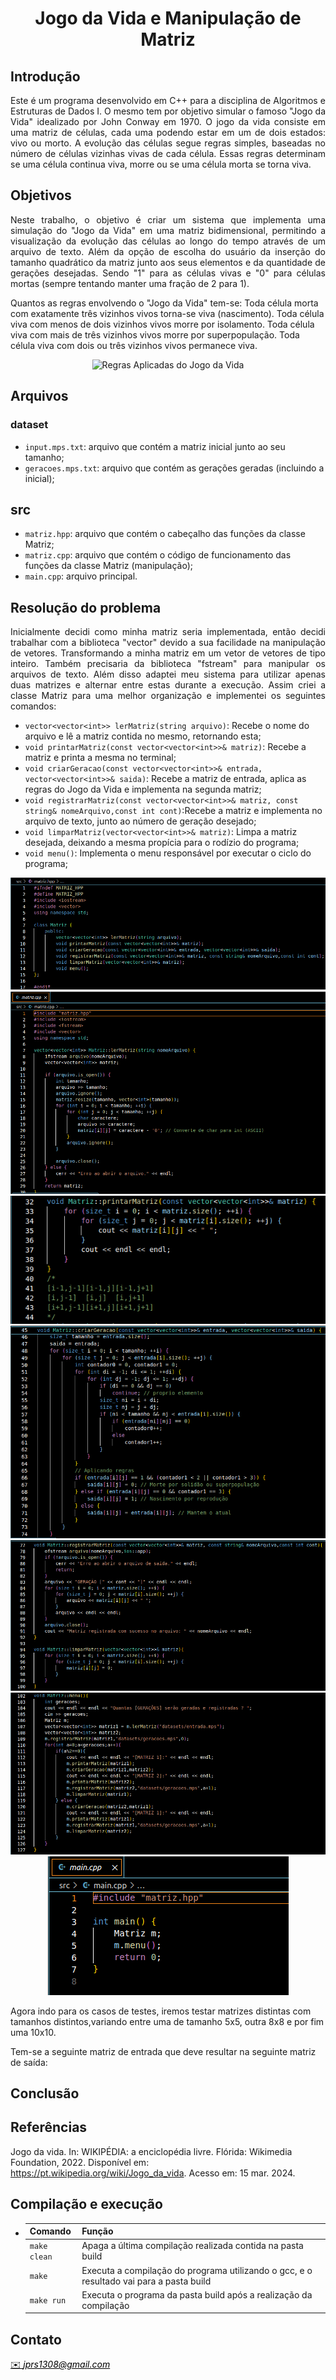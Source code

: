 <h1 align="center" font-size="200em"><b>Jogo da Vida e Manipulação de Matriz</b></h1>

## Introdução
<p align="justify">
Este é um programa desenvolvido em C++ para a disciplina de Algoritmos e Estruturas de Dados I. O mesmo tem por objetivo simular o famoso "Jogo da Vida" idealizado por John Conway em 1970. O jogo da vida consiste em uma matriz de células, cada uma podendo estar em um de dois estados: vivo ou morto. A evolução das células segue regras simples, baseadas no número de células vizinhas vivas de cada célula. Essas regras determinam se uma célula continua viva, morre ou se uma célula morta se torna viva.

</p>

## Objetivos
<p align="justify">
Neste trabalho, o objetivo é criar um sistema que implementa uma simulação do "Jogo da Vida" em uma matriz bidimensional, permitindo a visualização da evolução das células ao longo do tempo através de um arquivo de texto. Além da opção de escolha do usuário da inserção do tamanho quadrático da matriz junto aos seus elementos e da quantidade de gerações desejadas. Sendo "1" para as células vivas e "0" para células mortas (sempre tentando manter uma fração de 2 para 1).

Quantos as regras envolvendo o "Jogo da Vida" tem-se:
Toda célula morta com exatamente três vizinhos vivos torna-se viva (nascimento).
Toda célula viva com menos de dois vizinhos vivos morre por isolamento.
Toda célula viva com mais de três vizinhos vivos morre por superpopulação.
Toda célula viva com dois ou três vizinhos vivos permanece viva.

<p align="center">
  <img src="https://res.cloudinary.com/practicaldev/image/fetch/s--zzjhiEgj--/c_limit%2Cf_auto%2Cfl_progressive%2Cq_auto%2Cw_800/https://dev-to-uploads.s3.amazonaws.com/uploads/articles/o6kefkya5x9wfz94hmku.png" alt="Regras Aplicadas do Jogo da Vida">
</p>

## Arquivos
### dataset
- ```input.mps.txt```: arquivo que contém a matriz inicial junto ao seu tamanho;
- ```geracoes.mps.txt```: arquivo que contém as gerações geradas (incluindo a inicial);
## src
- ```matriz.hpp```: arquivo que contém o cabeçalho das funções da classe Matriz;
- ```matriz.cpp```: arquivo que contém o código de funcionamento das funções da classe Matriz (manipulação);
- ```main.cpp```: arquivo principal.

## Resolução do problema
<p align="justify">
Inicialmente decidi como minha matriz seria implementada, então decidi trabalhar com a biblioteca "vector" devido a sua facilidade na manipulação de vetores. Transformando a minha matriz em um vetor de vetores de tipo inteiro. Também precisaria da biblioteca "fstream" para manipular os arquivos de texto. Além disso adaptei meu sistema para utilizar apenas duas matrizes e alternar entre estas durante a execução. Assim criei a classe Matriz para uma melhor organização e implementei os seguintes comandos:
  
- ```vector<vector<int>> lerMatriz(string arquivo)```: Recebe o nome do arquivo e lê a matriz contida no mesmo, retornando esta;
- ```void printarMatriz(const vector<vector<int>>& matriz)```: Recebe a matriz e printa a mesma no terminal;
- ```void criarGeracao(const vector<vector<int>>& entrada, vector<vector<int>>& saida)```: Recebe a matriz de entrada, aplica as regras do Jogo da Vida e implementa na segunda matriz;
- ```void registrarMatriz(const vector<vector<int>>& matriz, const string& nomeArquivo,const int cont)```:Recebe a matriz e implementa no arquivo de texto, junto ao número de geração desejado;
- ```void limparMatriz(vector<vector<int>>& matriz)```: Limpa a matriz desejada, deixando a mesma propícia para o rodízio do programa;
- ```void menu()```: Implementa o menu responsável por executar o ciclo do programa;

<p align="center">
  <img src="figuras/MatrizHPP.png" alt="Matriz.hpp">
  <img src="figuras/MATRIZCPP1.png" alt="Matriz.cpp">
  <img src="figuras/MATRIZCPP2.png" alt="Matriz.cpp">
  <img src="figuras/MATRIZCPP3.png" alt="Matriz.cpp">
  <img src="figuras/MATRIZCPP4.png" alt="Matriz.cpp">
  <img src="figuras/MATRIZCPP5.png" alt="Matriz.cpp">
  <img src="figuras/MAIN.png" alt="Main">
</p>

Agora indo para os casos de testes, iremos testar matrizes distintas com tamanhos distintos,variando entre uma de tamanho 5x5, outra 8x8 e por fim uma 10x10. 

Tem-se a seguinte matriz de entrada que deve resultar na seguinte matriz de saída:

</p>


## Conclusão
<p align="justify">
</p> 

## Referências
  Jogo da vida. In: WIKIPÉDIA: a enciclopédia livre. Flórida: Wikimedia Foundation, 2022. Disponível em: <a href="https://pt.wikipedia.org/wiki/Jogo_da_vida">https://pt.wikipedia.org/wiki/Jogo_da_vida</a>. Acesso em: 15 mar. 2024.



## Compilação e execução
* | Comando                |  Função                                                                                           |                     
  | -----------------------| ------------------------------------------------------------------------------------------------- |
  |  `make clean`          | Apaga a última compilação realizada contida na pasta build                                        |
  |  `make`                | Executa a compilação do programa utilizando o gcc, e o resultado vai para a pasta build           |
  |  `make run`            | Executa o programa da pasta build após a realização da compilação                                 |

## Contato
<div>
<a style="color:black" href="mailto:juliarezende34@gmail.com?subject=[GitHub]%20Source%20Dynamic%20Lists">
✉️ <i>jprs1308@gmail.com</i>
</a>
